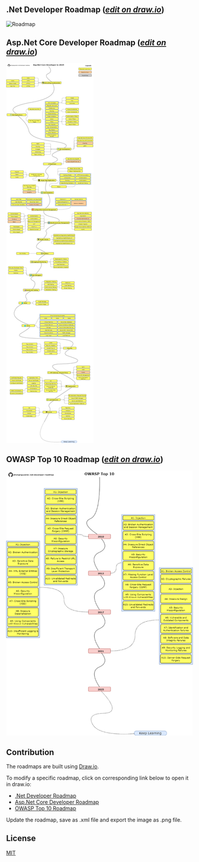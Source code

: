 ## .Net Developer Roadmap ([*edit on draw.io*](https://www.draw.io/#Uhttps%3A%2F%2Fraw.githubusercontent.com%2Fphongnguyend%2FPractical.NET%2Fmaster%2F.net-developer-roadmap.xml))
![Roadmap](.net-developer-roadmap.png)

## Asp.Net Core Developer Roadmap ([*edit on draw.io*](https://www.draw.io/#Uhttps%3A%2F%2Fraw.githubusercontent.com%2Fphongnguyend%2FPractical.NET%2Fmaster%2Faspnetcore-developer-roadmap.xml))
![Roadmap](aspnetcore-developer-roadmap.png)

## OWASP Top 10 Roadmap ([*edit on draw.io*](https://www.draw.io/#Uhttps%3A%2F%2Fraw.githubusercontent.com%2Fphongnguyend%2FPractical.NET%2Fmaster%2Fowasp-top-10.xml))
![Roadmap](owasp-top-10.png)

## Contribution

The roadmaps are built using [Draw.io](https://www.draw.io/).

To modify a specific roadmap, click on corresponding link below to open it in draw.io:
- [.Net Developer Roadmap](https://www.draw.io/#Uhttps%3A%2F%2Fraw.githubusercontent.com%2Fphongnguyend%2FPractical.NET%2Fmaster%2F.net-developer-roadmap.xml)
- [Asp.Net Core Developer Roadmap](https://www.draw.io/#Uhttps%3A%2F%2Fraw.githubusercontent.com%2Fphongnguyend%2FPractical.NET%2Fmaster%2Faspnetcore-developer-roadmap.xml)
- [OWASP Top 10 Roadmap](https://www.draw.io/#Uhttps%3A%2F%2Fraw.githubusercontent.com%2Fphongnguyend%2FPractical.NET%2Fmaster%2Fowasp-top-10.xml)

Update the roadmap, save as .xml file and export the image as .png file.

## License
[MIT](https://github.com/phongnguyend/Practical.NET/blob/master/LICENSE)
